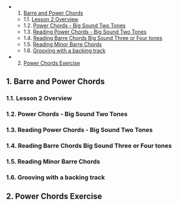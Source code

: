 <!-- vscode-markdown-toc -->
* 1. [Barre and Power Chords](#BarreandPowerChords)
	* 1.1. [Lesson 2 Overview](#Lesson2Overview)
	* 1.2. [Power Chords - Big Sound Two Tones](#PowerChords-BigSoundTwoTones)
	* 1.3. [Reading Power Chords - Big Sound Two Tones](#ReadingPowerChords-BigSoundTwoTones)
	* 1.4. [Reading Barre Chords Big Sound Three or Four tones](#ReadingBarreChordsBigSoundThreeorFourtones)
	* 1.5. [Reading Minor Barre Chords](#ReadingMinorBarreChords)
	* 1.6. [Grooving with a backing track](#Groovingwithabackingtrack)
* 2. [Power Chords Exercise](#PowerChordsExercise)

<!-- vscode-markdown-toc-config
	numbering=true
	autoSave=true
	/vscode-markdown-toc-config -->
<!-- /vscode-markdown-toc -->

##  1. <a name='BarreandPowerChords'></a>Barre and Power Chords

###  1.1. <a name='Lesson2Overview'></a>Lesson 2 Overview

###  1.2. <a name='PowerChords-BigSoundTwoTones'></a>Power Chords - Big Sound Two Tones

###  1.3. <a name='ReadingPowerChords-BigSoundTwoTones'></a>Reading Power Chords - Big Sound Two Tones
###  1.4. <a name='ReadingBarreChordsBigSoundThreeorFourtones'></a>Reading Barre Chords Big Sound Three or Four tones

###  1.5. <a name='ReadingMinorBarreChords'></a>Reading Minor Barre Chords

###  1.6. <a name='Groovingwithabackingtrack'></a>Grooving with a backing track

##  2. <a name='PowerChordsExercise'></a>Power Chords Exercise


